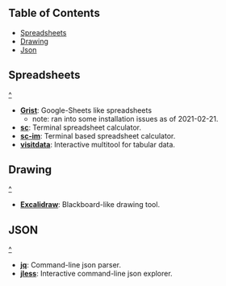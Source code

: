 ## Table of Contents

- [Spreadsheets](#spreadsheets)
- [Drawing](#drawing)
- [Json](#json)

## Spreadsheets

[^](#table-of-contents)

- **[Grist](https://github.com/gristlabs/grist-core)**: Google-Sheets like spreadsheets
  - note: ran into some installation issues as of 2021-02-21.
- **[sc](http://www.linuxcertif.com/man/1/sc/)**: Terminal spreadsheet calculator.
- **[sc-im](https://github.com/andmarti1424/sc-im)**: Terminal based spreadsheet calculator.
- **[visitdata](https://www.visidata.org/)**: Interactive multitool for tabular data.

## Drawing

[^](#table-of-contents)

- **[Excalidraw](https://excalidraw.com/)**: Blackboard-like drawing tool.

## JSON

[^](#table-of-contents)

- **[jq](https://stedolan.github.io/jq/)**: Command-line json parser. 
- **[jless](https://pauljuliusmartinez.github.io/)**: Interactive command-line json explorer.